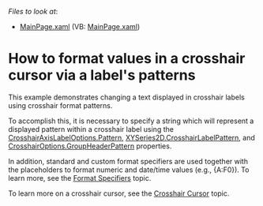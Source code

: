 <!-- default file list -->
*Files to look at*:

* [MainPage.xaml](./CS/FormatCrosshairLabelValues/MainPage.xaml) (VB: [MainPage.xaml](./VB/FormatCrosshairLabelValues/MainPage.xaml))
<!-- default file list end -->
# How to format values in a crosshair cursor via a label's patterns


<p>This example  demonstrates changing a text displayed  in crosshair labels using crosshair format patterns. <br />
</p><p>To accomplish this, it is necessary to specify a string which will represent a displayed pattern within a crosshair label using the  <a href="http://help.devexpress.com/#Silverlight/DevExpressXpfChartsCrosshairAxisLabelOptions_Patterntopic"><u>CrosshairAxisLabelOptions.Pattern</u></a>, <a href="http://help.devexpress.com/#Silverlight/DevExpressXpfChartsXYSeries2D_CrosshairLabelPatterntopic"><u>XYSeries2D.CrosshairLabelPattern</u></a>, and <a href="http://help.devexpress.com/#Silverlight/DevExpressXpfChartsCrosshairOptions_GroupHeaderPatterntopic"><u>CrosshairOptions.GroupHeaderPattern</u></a>  properties.<br />
</p><p>In addition, standard and custom format specifiers are used together with the placeholders to format numeric and date/time values (e.g., {A:F0}). To learn more, see the <a href="http://documentation.devexpress.com/#WindowsForms/CustomDocument2141"><u>Format Specifiers</u></a> topic. <br />
</p><p>To learn more on a crosshair cursor, see the  <a href="http://documentation.devexpress.com/#Silverlight/CustomDocument6134"><u>Crosshair Cursor</u></a>  topic. </p><br />


<br/>


